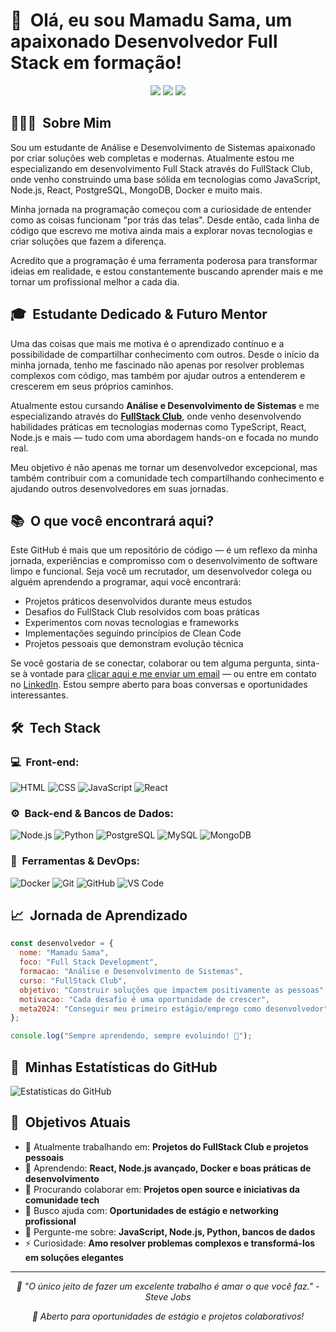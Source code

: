 # 👋 &nbsp;Olá, eu sou Mamadu Sama, um apaixonado Desenvolvedor Full Stack em formação!

<p align="center">
<a href="https://www.linkedin.com/in/mamadusama"><img src="https://img.shields.io/badge/-Meu%20LinkedIn-0077B5?style=flat-square&logo=linkedin&logoColor=white"/></a>
<a href="https://instagram.com/[seu-instagram]"><img src="https://img.shields.io/badge/-Meu%20Instagram-E4405F?style=flat-square&logo=Instagram&logoColor=white"/></a>
<a href="mailto:mamadusama19@gmail.com"><img src="https://img.shields.io/badge/-Me%20Envie%20uma%20Mensagem-D14836?style=flat-square&logo=Gmail&logoColor=white"/></a>
</p>

<h2> 👨🏻‍💻 &nbsp;Sobre Mim </h2>

Sou um estudante de Análise e Desenvolvimento de Sistemas apaixonado por criar soluções web completas e modernas. Atualmente estou me especializando em desenvolvimento Full Stack através do FullStack Club, onde venho construindo uma base sólida em tecnologias como JavaScript, Node.js, React, PostgreSQL, MongoDB, Docker e muito mais.

Minha jornada na programação começou com a curiosidade de entender como as coisas funcionam "por trás das telas". Desde então, cada linha de código que escrevo me motiva ainda mais a explorar novas tecnologias e criar soluções que fazem a diferença.

Acredito que a programação é uma ferramenta poderosa para transformar ideias em realidade, e estou constantemente buscando aprender mais e me tornar um profissional melhor a cada dia.

<h2> 🎓 &nbsp;Estudante Dedicado & Futuro Mentor </h2>

Uma das coisas que mais me motiva é o aprendizado contínuo e a possibilidade de compartilhar conhecimento com outros. Desde o início da minha jornada, tenho me fascinado não apenas por resolver problemas complexos com código, mas também por ajudar outros a entenderem e crescerem em seus próprios caminhos.

Atualmente estou cursando **Análise e Desenvolvimento de Sistemas** e me especializando através do **[FullStack Club](https://www.fullstackclub.com.br/)**, onde venho desenvolvendo habilidades práticas em tecnologias modernas como TypeScript, React, Node.js e mais — tudo com uma abordagem hands-on e focada no mundo real.

Meu objetivo é não apenas me tornar um desenvolvedor excepcional, mas também contribuir com a comunidade tech compartilhando conhecimento e ajudando outros desenvolvedores em suas jornadas.

<h2> 📚 &nbsp;O que você encontrará aqui?</h2>

Este GitHub é mais que um repositório de código — é um reflexo da minha jornada, experiências e compromisso com o desenvolvimento de software limpo e funcional. Seja você um recrutador, um desenvolvedor colega ou alguém aprendendo a programar, aqui você encontrará:

- Projetos práticos desenvolvidos durante meus estudos
- Desafios do FullStack Club resolvidos com boas práticas
- Experimentos com novas tecnologias e frameworks
- Implementações seguindo princípios de Clean Code
- Projetos pessoais que demonstram evolução técnica
  
Se você gostaria de se conectar, colaborar ou tem alguma pergunta, sinta-se à vontade para <a href="mailto:[seu-email]@gmail.com">clicar aqui e me enviar um email</a> — ou entre em contato no <a href="https://www.linkedin.com/in/[seu-linkedin]/">LinkedIn</a>. Estou sempre aberto para boas conversas e oportunidades interessantes.

<h2> 🛠 &nbsp;Tech Stack</h2>
<h3>💻 &nbsp;Front-end:</h3>

![HTML](https://img.shields.io/badge/-HTML-333333?style=flat&logo=HTML5)
![CSS](https://img.shields.io/badge/-CSS-333333?style=flat&logo=CSS3&logoColor=1572B6)
![JavaScript](https://img.shields.io/badge/-JavaScript-333333?style=flat&logo=javascript)
![React](https://img.shields.io/badge/-React-333333?style=flat&logo=react)

<h3>⚙️ &nbsp;Back-end & Bancos de Dados:</h3>

![Node.js](https://img.shields.io/badge/-Node.js-333333?style=flat&logo=node.js)
![Python](https://img.shields.io/badge/-Python-333333?style=flat&logo=python)
![PostgreSQL](https://img.shields.io/badge/-PostgreSQL-333333?style=flat&logo=postgresql)
![MySQL](https://img.shields.io/badge/-MySQL-333333?style=flat&logo=mysql)
![MongoDB](https://img.shields.io/badge/-MongoDB-333333?style=flat&logo=mongodb)

<h3>🔧 &nbsp;Ferramentas & DevOps:</h3>

![Docker](https://img.shields.io/badge/-Docker-333333?style=flat&logo=docker)
![Git](https://img.shields.io/badge/-Git-333333?style=flat&logo=git)
![GitHub](https://img.shields.io/badge/-GitHub-333333?style=flat&logo=github)
![VS Code](https://img.shields.io/badge/-VS%20Code-333333?style=flat&logo=visual-studio-code&logoColor=007ACC)

<h2>📈 &nbsp;Jornada de Aprendizado</h2>

```javascript
const desenvolvedor = {
  nome: "Mamadu Sama",
  foco: "Full Stack Development",
  formacao: "Análise e Desenvolvimento de Sistemas",
  curso: "FullStack Club",
  objetivo: "Construir soluções que impactem positivamente as pessoas",
  motivacao: "Cada desafio é uma oportunidade de crescer",
  meta2024: "Conseguir meu primeiro estágio/emprego como desenvolvedor"
};

console.log("Sempre aprendendo, sempre evoluindo! 🚀");
```

<h2>🚀 &nbsp;Minhas Estatísticas do GitHub</h2>

![Estatísticas do GitHub](https://github-readme-stats.vercel.app/api?username=mamadusamadev&show_icons=true&theme=dracula)

<h2>🎯 &nbsp;Objetivos Atuais</h2>

- 🔭 Atualmente trabalhando em: **Projetos do FullStack Club e projetos pessoais**
- 🌱 Aprendendo: **React, Node.js avançado, Docker e boas práticas de desenvolvimento**
- 👯 Procurando colaborar em: **Projetos open source e iniciativas da comunidade tech**
- 🤔 Busco ajuda com: **Oportunidades de estágio e networking profissional**
- 💬 Pergunte-me sobre: **JavaScript, Node.js, Python, bancos de dados**
- ⚡ Curiosidade: **Amo resolver problemas complexos e transformá-los em soluções elegantes**

---

<p align="center">
  <i>🚀 "O único jeito de fazer um excelente trabalho é amar o que você faz." - Steve Jobs</i>
</p>

<p align="center">
  <i>💼 Aberto para oportunidades de estágio e projetos colaborativos!</i>
</p>
